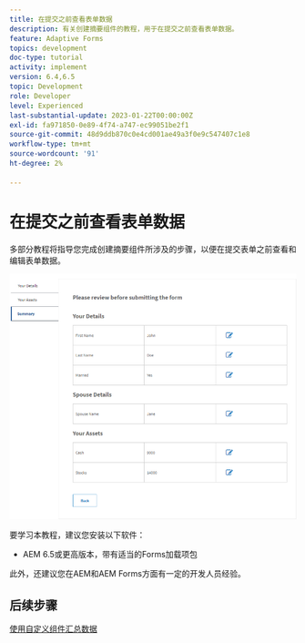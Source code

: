 ```yaml
---
title: 在提交之前查看表单数据
description: 有关创建摘要组件的教程，用于在提交之前查看表单数据。
feature: Adaptive Forms
topics: development
doc-type: tutorial
activity: implement
version: 6.4,6.5
topic: Development
role: Developer
level: Experienced
last-substantial-update: 2023-01-22T00:00:00Z
exl-id: fa971850-0e89-4f74-a747-ec99051be2f1
source-git-commit: 48d9ddb870c0e4cd001ae49a3f0e9c547407c1e8
workflow-type: tm+mt
source-wordcount: '91'
ht-degree: 2%

---
```


# 在提交之前查看表单数据

多部分教程将指导您完成创建摘要组件所涉及的步骤，以便在提交表单之前查看和编辑表单数据。

![review-form-data](assets/review-form-data.png)

要学习本教程，建议您安装以下软件：

* AEM 6.5或更高版本，带有适当的Forms加载项包

此外，还建议您在AEM和AEM Forms方面有一定的开发人员经验。

## 后续步骤

[使用自定义组件汇总数据](./create-component.md)
